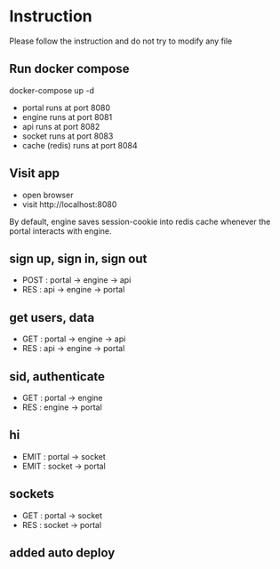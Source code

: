 # Instruction

Please follow the instruction and do not try to modify any file

## Run docker compose
docker-compose up -d

- portal runs at port 8080
- engine runs at port 8081
- api runs at port 8082
- socket runs at port 8083
- cache (redis) runs at port 8084

## Visit app
- open browser
- visit http://localhost:8080

By default, engine saves session-cookie into redis cache whenever the portal interacts with engine.

## sign up, sign in, sign out
- POST  : portal -> engine -> api
- RES   : api -> engine -> portal

## get users, data
- GET   : portal -> engine -> api
- RES   : api -> engine -> portal

## sid, authenticate
- GET   : portal -> engine
- RES   : engine -> portal

## hi
- EMIT  : portal -> socket
- EMIT  : socket -> portal

## sockets
- GET   : portal -> socket
- RES   : socket -> portal

## added auto deploy